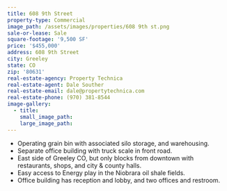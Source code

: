 ```yaml
---
title: 608 9th Street
property-type: Commercial
image_path: /assets/images/properties/608 9th st.png
sale-or-lease: Sale
square-footage: '9,500 SF'
price: '$455,000'
address: 608 9th Street
city: Greeley
state: CO
zip: '80631'
real-estate-agency: Property Technica
real-estate-agent: Dale Souther
real-estate-email: dale@propertytechnica.com
real-estate-phone: (970) 381-8544
image-gallery:
  - title:
    small_image_path:
    large_image_path:
---
```



* Operating grain bin with associated silo storage, and warehousing.
* Separate office building with truck scale in front road.
* East side of Greeley CO, but only blocks from downtown with restaurants, shops, and city & county halls.
* Easy access to Energy play in the Niobrara oil shale fields.
* Office building has reception and lobby, and two offices and restroom.